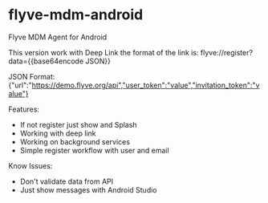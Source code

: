 # flyve-mdm-android
Flyve MDM Agent for Android

This version work with Deep Link the format of the link is: flyve://register?data={{base64encode JSON}}

JSON Format:
{"url":"https://demo.flyve.org/api","user_token":"value","invitation_token":"value"}

Features:
- If not register just show and Splash
- Working with deep link
- Working on background services
- Simple register workflow with user and email

Know Issues:
- Don't validate data from API
- Just show messages with Android Studio
